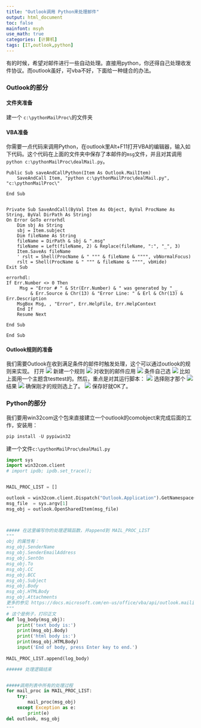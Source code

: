 ```yaml
---
title: "Outlook调用 Python来处理邮件"
output: html_document
toc: false
mainfont: msyh
use_math: true
categories: [计算机]
tags: [IT,outlook,python]
---
```

<meta http-equiv='Content-Type' content='text/html; charset=utf-8' />

有的时候，希望对邮件进行一些自动处理。直接用python，你还得自己处理收发件协议。而outlook虽好，可vba不好，下面给一种缝合的办法。

### Outlook的部分
#### 文件夹准备
建一个 `c:\pythonMailProc\`的文件夹
#### VBA准备
你需要一点代码来调用Python，在outlook里Alt+F11打开VBA的编辑器，输入如下代码。这个代码在上面的文件夹中保存了本邮件的`msg`文件，并且对其调用 `python c:\pythonMailProc\dealMail.py`。

``` VBA
Public Sub saveAndCallPython(Item As Outlook.MailItem)
    SaveAndCall Item, "python c:\pythonMailProc\dealMail.py", "c:\pythonMailProc\"

End Sub


Private Sub SaveAndCall(ByVal Item As Object, ByVal ProcName As String, ByVal DirPath As String)
On Error GoTo errorhdl
    Dim sbj As String
    sbj = Item.subject
    Dim fileName As String
    fileName = DirPath & sbj & ".msg"
    fileName = Left(fileName, 2) & Replace(fileName, ":", "_", 3)
    Item.SaveAs fileName
    ' rslt = Shell(ProcName & " """ & fileName & """", vbNormalFocus)
    rslt = Shell(ProcName & " """ & fileName & """", vbHide)
Exit Sub

errorhdl:
If Err.Number <> 0 Then
     Msg = "Error # " & Str(Err.Number) & " was generated by " _
         & Err.Source & Chr(13) & "Error Line: " & Erl & Chr(13) & Err.Description
    MsgBox Msg, , "Error", Err.HelpFile, Err.HelpContext
    End If
    Resume Next

End Sub

End Sub
```

#### Outlook规则的准备
我们需要Outlook在收到满足条件的邮件时触发处理，这个可以通过outlook的规则来实现。
打开
![](./img/1657173520.png)
新建一个规则
![](./img/1657173534.png)
对收到的邮件应用
![](./img/1657173545.png)
条件自己选
![](./img/1657173565.png)
比如上面用一个主题含testtest的。然后，重点是对其运行脚本：
![](./img/1657173592.png)
选择刚才那个
![](./img/1657173606.png)
结果
![](./img/1657173617.png)
确保刚才的规则选上了。
![](./img/1657173631.png)
保存好就OK了。

### Python的部分
我们要用win32com这个包来直接建立一个outlook的comobject来完成后面的工作，安装用：
``` powershell
pip install -U pypiwin32
```
建一个文件`c:\pythonMailProc\dealMail.py`

``` python
import sys
import win32com.client
# import ipdb; ipdb.set_trace();


MAIL_PROC_LIST = []

outlook = win32com.client.Dispatch("Outlook.Application").GetNamespace("MAPI")
msg_file  = sys.argv[1]
msg_obj = outlook.OpenSharedItem(msg_file)



##### 在这里编写你的处理逻辑函数，并append到 MAIL_PROC_LIST
"""
obj 的属性有：
msg_obj.SenderName
msg_obj.SenderEmailAddress
msg_obj.SentOn
msg_obj.To
msg_obj.CC
msg_obj.BCC
msg_obj.Subject
msg_obj.Body
msg_obj.HTMLBody
msg_obj.Attachments
更多的参见 https://docs.microsoft.com/en-us/office/vba/api/outlook.mailitem
"""
# 这个是例子，打印正文
def log_body(msg_obj):
    print('text body is:')
    print(msg_obj.Body)
    print('html body is:')
    print(msg_obj.HTMLBody)    
    input('End of body, press Enter key to end.')
    
MAIL_PROC_LIST.append(log_body)

###### 处理逻辑结束


#####调用列表中所有的处理过程
for mail_proc in MAIL_PROC_LIST:
    try:
        mail_proc(msg_obj)
    except Exception as e:
        print(e)
del outlook, msg_obj

```

